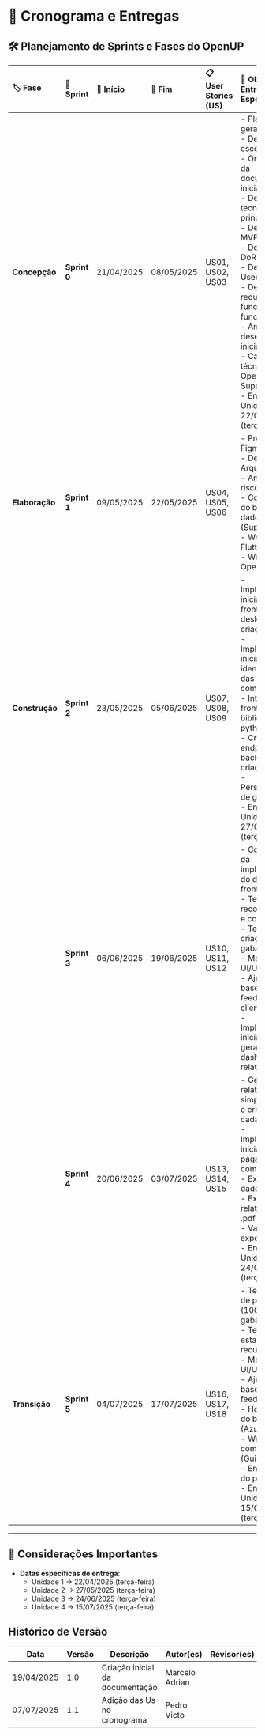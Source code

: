 # 📅 Cronograma e Entregas

## 🛠️ Planejamento de Sprints e Fases do OpenUP

| 🏷️ Fase       | 🚀 Sprint    | 📅 Início  | 📅 Fim     | 📋 User Stories (US)                                          | 🎯 Objetivos e Entregas Esperadas                                                                                                                                                                                                                                                                                                                                                                                                                      |
| :------------- | :----------- | :--------- | :--------- | :------------------------------------------------------------ | :----------------------------------------------------------------------------------------------------------------------------------------------------------------------------------------------------------------------------------------------------------------------------------------------------------------------------------------------------------------------------------------------------------------------------------------------------- |
| **Concepção**  | **Sprint 0** | 21/04/2025 | 08/05/2025 | US01, US02, US03              | - Planejamento geral do projeto<br>- Definição do escopo<br>- Organização da documentação inicial<br>- Definição das tecnologias principais<br>- Definição do MVP do Corigge<br>- Definição do DoR e DoD<br>- Definição de User Stories<br>- Declaração de requisitos funcionais e não funcionais<br>- Ambiente de desenvolvimento inicial <br>- Capacitação técnica (Flutter, OpenCV, Supabase)<br>- Entrega da Unidade 1 em 22/04/2025 (terça-feira) |
| **Elaboração** | **Sprint 1** | 09/05/2025 | 22/05/2025 | US04, US05, US06   | - Protótipo no Figma<br>- Definição da Arquitetura<br>- Análise de riscos técnicos<br>- Configuração do banco de dados (Supabase)<br>- Workshop de Flutter<br>- Workshop de OpenCV<br>                                                                                                                                                                                                                                                                 |
| **Construção** | **Sprint 2** | 23/05/2025 | 05/06/2025 | US07, US08, US09  | - Implementação inicial do frontend desktop, login e criação de conta<br>- Implementação inicial da identificação das questões com OpenCV<br>- Integração de frontend com a biblioteca python local<br>- Criação dos endpoints backend para criação de conta<br>- Personalização de gabaritos<br>- Entrega da Unidade 2 em 27/05/2025 (terça-feira)                                                                                                    |
|                | **Sprint 3** | 06/06/2025 | 19/06/2025 | US10, US11, US12  | - Continuação da implementação do design no frontend<br>- Testes de reconhecimento e comparação<br>- Testes de criação de gabaritos<br>- Melhorias de UI/UX<br>- Ajustes baseados em feedback do cliente<br>- Implementação inicial da geração de dashboards e relatórios<br>                                                                                                                                                                          |
|                | **Sprint 4** | 20/06/2025 | 03/07/2025 | US13, US14, US15         | - Geração de relatórios simples (acertos e erros) para cada aluno<br>- Implementação inicial de pagamentos com Stripe<br>- Exportação de dados em .csv<br>- Exportação de relatórios em .pdf<br>- Validação das exportações<br>- Entrega da Unidade 3 em 24/06/2025 (terça-feira)                                                                                                                                                                      |
| **Transição**  | **Sprint 5** | 04/07/2025 | 17/07/2025 | US16, US17, US18     | - Testes finais de performance (100 gabaritos/min)<br>- Testes de estabilidade e recuperação<br>- Melhorias de UI/UX<br>- Ajustes baseados em feedback interno<br>- Hospedagem do backend (Azure)<br>- Walkthrough com o cliente (Guia do PAS)<br>- Encerramento do projeto<br>- Entrega da Unidade 4 em 15/07/2025 (terça-feira)                                                                                                                      |                                                                                                                      |
                

---

## 📌 Considerações Importantes

- **Datas específicas de entrega**:
  - Unidade 1 → 22/04/2025 (terça-feira)
  - Unidade 2 → 27/05/2025 (terça-feira)
  - Unidade 3 → 24/06/2025 (terça-feira)
  - Unidade 4 → 15/07/2025 (terça-feira)

## Histórico de Versão

| Data       | Versão | Descrição                                                                 | Autor(es)         | Revisor(es)        |
|------------|--------|---------------------------------------------------------------------------|-------------------|--------------------|
| 19/04/2025 | 1.0    | Criação inicial da documentação                                           | Marcelo Adrian    |                    |
| 07/07/2025 | 1.1    | Adição das Us no cronograma                                               | Pedro Victo       |                    |
